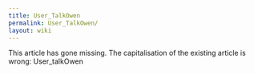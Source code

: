 ```yaml
---
title: User_TalkOwen
permalink: User_TalkOwen/
layout: wiki
---
```


This article has gone missing.
The capitalisation of the existing article is wrong: User_talkOwen
